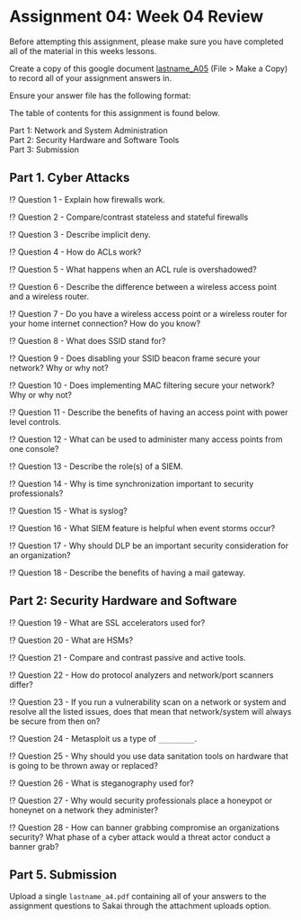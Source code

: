 # Assignment 04: Week 04 Review

Before attempting this assignment, please make sure you have completed all of the material in this weeks lessons.

Create a copy of this google document [lastname_A05]() (File > Make a Copy) to record all of your assignment answers in.

Ensure your answer file has the following format:

The table of contents for this assignment is found below.

Part 1: Network and System Administration <br>
Part 2: Security Hardware  and Software Tools<br>
Part 3: Submission <br>

## Part 1. Cyber Attacks

:interrobang: Question 1 - Explain how firewalls work.

:interrobang: Question 2 - Compare/contrast stateless and stateful firewalls <br>

:interrobang: Question 3 - Describe implicit deny. <br>

:interrobang: Question 4 - How do ACLs work?<br>

:interrobang: Question 5 - What happens when an ACL rule is overshadowed? <br>

:interrobang: Question 6 - Describe the difference between a wireless access point and a wireless router. <br>

:interrobang: Question 7 - Do you have a wireless access point or a wireless router for your home internet connection? How do you know? <br>

:interrobang: Question 8 - What does SSID stand for? <br>

:interrobang: Question 9 - Does disabling your SSID beacon frame secure your network? Why or why not? <br>

:interrobang: Question 10 - Does implementing MAC filtering secure your network? Why or why not?  <br>

:interrobang: Question 11 - Describe the benefits of having an access point with power level controls. <br>

:interrobang: Question 12 - What can be used to administer many access points from one console? <br>

:interrobang: Question 13 - Describe the role(s) of a SIEM. <br>

:interrobang: Question 14 - Why is time synchronization important to security professionals? <br>

:interrobang: Question 15 - What is syslog? <br>

:interrobang: Question 16 - What SIEM feature is helpful when event storms occur? <br>

:interrobang: Question 17 - Why should DLP be an important security consideration for an organization? <br>

:interrobang: Question 18 - Describe the benefits of having a mail gateway. <br>

## Part 2: Security Hardware and Software

:interrobang: Question 19 - What are SSL accelerators used for? <br>

:interrobang: Question 20 - What are HSMs? <br>

:interrobang: Question 21 - Compare and contrast passive and active tools. <br>

:interrobang: Question 22 - How do protocol analyzers and network/port scanners differ? <br>

:interrobang: Question 23 - If you run a vulnerability scan on a network or system and resolve all the listed issues, does that mean that network/system will always be secure from then on? <br>

:interrobang: Question 24 - Metasploit us a type of `_________`. <br>

:interrobang: Question 25 - Why should you use data sanitation tools on hardware that is going to be thrown away or replaced? <br>

:interrobang: Question 26 - What is steganography used for?  <br>

:interrobang: Question 27 - Why would security professionals place a honeypot or honeynet on a network they administer? <br>

:interrobang: Question 28 - How can banner grabbing compromise an organizations security? What phase of a cyber attack would a threat actor conduct a banner grab? <br>


## Part 5. Submission

Upload a single `lastname_a4.pdf` containing all of your answers to the assignment questions to Sakai through the attachment uploads option.

